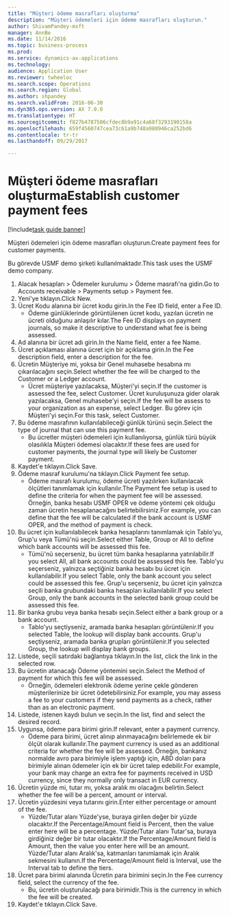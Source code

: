 ```yaml
--- 
title: "Müşteri ödeme masrafları oluşturma"
description: "Müşteri ödemeleri için ödeme masrafları oluşturun."
author: ShivamPandey-msft
manager: AnnBe
ms.date: 11/14/2016
ms.topic: business-process
ms.prod: 
ms.service: dynamics-ax-applications
ms.technology: 
audience: Application User
ms.reviewer: twheeloc
ms.search.scope: Operations
ms.search.region: Global
ms.author: shpandey
ms.search.validFrom: 2016-06-30
ms.dyn365.ops.version: AX 7.0.0
ms.translationtype: HT
ms.sourcegitcommit: f827b4787506cfdec8b9a91c4a68f3293190158a
ms.openlocfilehash: 659f4560747cea73c61a9b748a980946ca252bd6
ms.contentlocale: tr-tr
ms.lasthandoff: 09/29/2017

---
```

# <a name="establish-customer-payment-fees"></a><span data-ttu-id="00788-103">Müşteri ödeme masrafları oluşturma</span><span class="sxs-lookup"><span data-stu-id="00788-103">Establish customer payment fees</span></span>

[!include[task guide banner](../../includes/task-guide-banner.md)]

<span data-ttu-id="00788-104">Müşteri ödemeleri için ödeme masrafları oluşturun.</span><span class="sxs-lookup"><span data-stu-id="00788-104">Create payment fees for customer payments.</span></span>

<span data-ttu-id="00788-105">Bu görevde USMF demo şirketi kullanılmaktadır.</span><span class="sxs-lookup"><span data-stu-id="00788-105">This task uses the USMF demo company.</span></span>

1. <span data-ttu-id="00788-106">Alacak hesapları > Ödemeler kurulumu > Ödeme masrafı'na gidin.</span><span class="sxs-lookup"><span data-stu-id="00788-106">Go to Accounts receivable > Payments setup > Payment fee.</span></span>
2. <span data-ttu-id="00788-107">Yeni'ye tıklayın.</span><span class="sxs-lookup"><span data-stu-id="00788-107">Click New.</span></span>
3. <span data-ttu-id="00788-108">Ücret Kodu alanına bir ücret kodu girin.</span><span class="sxs-lookup"><span data-stu-id="00788-108">In the Fee ID field, enter a Fee ID.</span></span>
    * <span data-ttu-id="00788-109">Ödeme günlüklerinde görüntülenen ücret kodu, yazılan ücretin ne ücreti olduğunu anlaşılır kılar.</span><span class="sxs-lookup"><span data-stu-id="00788-109">The Fee ID displays on payment journals, so make it descriptive to understand what fee is being assessed.</span></span>  
4. <span data-ttu-id="00788-110">Ad alanına bir ücret adı girin.</span><span class="sxs-lookup"><span data-stu-id="00788-110">In the Name field, enter a fee Name.</span></span>
5. <span data-ttu-id="00788-111">Ücret açıklaması alanına ücret için bir açıklama girin.</span><span class="sxs-lookup"><span data-stu-id="00788-111">In the Fee description field, enter a description for the fee.</span></span>
6. <span data-ttu-id="00788-112">Ücretin Müşteriye mi, yoksa bir Genel muhasebe hesabına mı çıkarılacağını seçin.</span><span class="sxs-lookup"><span data-stu-id="00788-112">Select whether the fee will be charged to the Customer or a Ledger account.</span></span>
    * <span data-ttu-id="00788-113">Ücret müşteriye yazılacaksa, Müşteri'yi seçin.</span><span class="sxs-lookup"><span data-stu-id="00788-113">If the customer is assessed the fee, select Customer.</span></span> <span data-ttu-id="00788-114">Ücret kuruluşunuza gider olarak yazılacaksa, Genel muhasebe'yi seçin.</span><span class="sxs-lookup"><span data-stu-id="00788-114">If the fee will be assess to your organization as an expense, select Ledger.</span></span> <span data-ttu-id="00788-115">Bu görev için Müşteri'yi seçin.</span><span class="sxs-lookup"><span data-stu-id="00788-115">For this task, select Customer.</span></span>  
7. <span data-ttu-id="00788-116">Bu ödeme masrafının kullanılabileceği günlük türünü seçin.</span><span class="sxs-lookup"><span data-stu-id="00788-116">Select the type of  journal that can use this payment fee.</span></span>
    * <span data-ttu-id="00788-117">Bu ücretler müşteri ödemeleri için kullanılıyorsa, günlük türü büyük olasılıkla Müşteri ödemesi olacaktır.</span><span class="sxs-lookup"><span data-stu-id="00788-117">If these fees are used for customer payments, the journal type will likely be Customer payment.</span></span>  
8. <span data-ttu-id="00788-118">Kaydet'e tıklayın.</span><span class="sxs-lookup"><span data-stu-id="00788-118">Click Save.</span></span>
9. <span data-ttu-id="00788-119">Ödeme masraf kurulumu'na tıklayın.</span><span class="sxs-lookup"><span data-stu-id="00788-119">Click Payment fee setup.</span></span>
    * <span data-ttu-id="00788-120">Ödeme masrafı kurulumu, ödeme ücreti yazılırken kullanılacak ölçütleri tanımlamak için kullanılır.</span><span class="sxs-lookup"><span data-stu-id="00788-120">The Payment fee setup is used to define the criteria for when the payment fee will be assessed.</span></span>  <span data-ttu-id="00788-121">Örneğin, banka hesabı USMF OPER ve ödeme yöntemi çek olduğu zaman ücretin hesaplanacağını belirtebilirsiniz.</span><span class="sxs-lookup"><span data-stu-id="00788-121">For example, you can define that the fee will be calculated if the bank account is USMF OPER, and the method of payment is check.</span></span>  
10. <span data-ttu-id="00788-122">Bu ücret için kullanılabilecek banka hesaplarını tanımlamak için Tablo'yu, Grup'u veya Tümü'nü seçin.</span><span class="sxs-lookup"><span data-stu-id="00788-122">Select either Table, Group or All to define which bank accounts will be assessed this fee.</span></span>
    * <span data-ttu-id="00788-123">Tümü'nü seçerseniz, bu ücret tüm banka hesaplarına yatırılabilir.</span><span class="sxs-lookup"><span data-stu-id="00788-123">If you select All, all bank accounts could be assessed this fee.</span></span>  <span data-ttu-id="00788-124">Tablo'yu seçerseniz, yalnızca seçtiğiniz banka hesabı bu ücret için kullanılabilir.</span><span class="sxs-lookup"><span data-stu-id="00788-124">If you select Table, only the bank account you select could be assessed this fee.</span></span> <span data-ttu-id="00788-125">Grup'u seçerseniz, bu ücret için yalnızca seçili banka grubundaki banka hesapları kullanılabilir.</span><span class="sxs-lookup"><span data-stu-id="00788-125">If you select Group, only the bank accounts in the selected bank group could be assessed this fee.</span></span>  
11. <span data-ttu-id="00788-126">Bir banka grubu veya banka hesabı seçin.</span><span class="sxs-lookup"><span data-stu-id="00788-126">Select either a bank group or a bank account.</span></span>
    * <span data-ttu-id="00788-127">Tablo'yu seçtiyseniz, aramada banka hesapları görüntülenir.</span><span class="sxs-lookup"><span data-stu-id="00788-127">If you selected Table, the lookup will display bank accounts.</span></span> <span data-ttu-id="00788-128">Grup'u seçtiyseniz, aramada banka grupları görüntülenir.</span><span class="sxs-lookup"><span data-stu-id="00788-128">If you selected Group, the lookup will display bank groups.</span></span>  
12. <span data-ttu-id="00788-129">Listede, seçili satırdaki bağlantıya tıklayın.</span><span class="sxs-lookup"><span data-stu-id="00788-129">In the list, click the link in the selected row.</span></span>
13. <span data-ttu-id="00788-130">Bu ücretin atanacağı Ödeme yöntemini seçin.</span><span class="sxs-lookup"><span data-stu-id="00788-130">Select the Method of payment for which this fee will be assessed.</span></span>
    * <span data-ttu-id="00788-131">Örneğin, ödemeleri elektronik ödeme yerine çekle gönderen müşterilerinize bir ücret ödetebilirsiniz.</span><span class="sxs-lookup"><span data-stu-id="00788-131">For example, you may assess a fee to your customers if they send payments as a check, rather than as an electronic payment.</span></span>  
14. <span data-ttu-id="00788-132">Listede, istenen kaydı bulun ve seçin.</span><span class="sxs-lookup"><span data-stu-id="00788-132">In the list, find and select the desired record.</span></span>
15. <span data-ttu-id="00788-133">Uygunsa, ödeme para birimi girin.</span><span class="sxs-lookup"><span data-stu-id="00788-133">If relevant, enter a payment currency.</span></span>
    * <span data-ttu-id="00788-134">Ödeme para birimi, ücret alınıp alınmayacağını belirlemede ek bir ölçüt olarak kullanılır.</span><span class="sxs-lookup"><span data-stu-id="00788-134">The payment currency is used as an additional criteria for whether the fee will be assessed.</span></span>  <span data-ttu-id="00788-135">Örneğin, bankanız normalde avro para birimiyle işlem yaptığı için, ABD doları para birimiyle alınan ödemeler için ek bir ücret talep edebilir.</span><span class="sxs-lookup"><span data-stu-id="00788-135">For example, your bank may charge an extra fee for payments received in USD currency, since they normally only transact in EUR currency.</span></span>  
16. <span data-ttu-id="00788-136">Ücretin yüzde mi, tutar mı, yoksa aralık mı olacağını belirtin.</span><span class="sxs-lookup"><span data-stu-id="00788-136">Select whether the fee will be a percent, amount or interval.</span></span>
17. <span data-ttu-id="00788-137">Ücretin yüzdesini veya tutarını girin.</span><span class="sxs-lookup"><span data-stu-id="00788-137">Enter either percentage or amount of the fee.</span></span>
    * <span data-ttu-id="00788-138">Yüzde/Tutar alanı Yüzde'yse, buraya girilen değer bir yüzde olacaktır.</span><span class="sxs-lookup"><span data-stu-id="00788-138">If the Percentage/Amount field is Percent, then the value enter here will be a percentage.</span></span> <span data-ttu-id="00788-139">Yüzde/Tutar alanı Tutar'sa, buraya girdiğiniz değer bir tutar olacaktır.</span><span class="sxs-lookup"><span data-stu-id="00788-139">If the Percentage/Amount field is Amount, then the value you enter here will be an amount.</span></span> <span data-ttu-id="00788-140">Yüzde/Tutar alanı Aralık'sa, katmanları tanımlamak için Aralık sekmesini kullanın.</span><span class="sxs-lookup"><span data-stu-id="00788-140">If the Percentage/Amount field is Interval, use the Interval tab to define the tiers.</span></span>  
18. <span data-ttu-id="00788-141">Ücret para birimi alanında Ücretin para birimini seçin.</span><span class="sxs-lookup"><span data-stu-id="00788-141">In the Fee currency field, select the currency of the fee.</span></span>
    * <span data-ttu-id="00788-142">Bu, ücretin oluşturulacağı para birimidir.</span><span class="sxs-lookup"><span data-stu-id="00788-142">This is the currency in which the fee will be created.</span></span>  
19. <span data-ttu-id="00788-143">Kaydet'e tıklayın.</span><span class="sxs-lookup"><span data-stu-id="00788-143">Click Save.</span></span>


